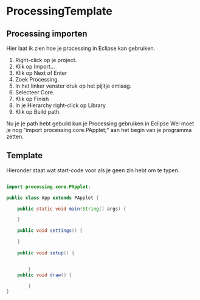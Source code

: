 # ProcessingTemplate

## Processing importen
Hier laat ik zien hoe je processing in Eclipse kan gebruiken.

<ol> 
	<li>Right-click op je project.</li>
	<li>Klik op Import...</li>
	<li>Klik op Next of Enter</li>
	<li>Zoek Processing.</li>
	<li>In het linker venster druk op het pijltje omlaag.</li>
	<li>Selecteer Core.</li>
	<li>Klik op Finish</li>
	<li>In je Hierarchy right-click op Library</li>
	<li>Klik op Build path.</li>
</ol>
<p>
Nu je je path hebt gebuild kun je Processing gebruiken in Eclipse Wel moet je nog "import processing.core.PApplet;" aan het begin van je programma zetten.
</p>

## Template
<p>Hieronder staat wat start-code voor als je geen zin hebt om te typen.</p>

```java

import processing.core.PApplet;

public class App extends PApplet {

	public static void main(String[] args) {

	}

	public void settings() {

	}
	
	public void setup() {


		}
	public void draw() {

		}
}
```
